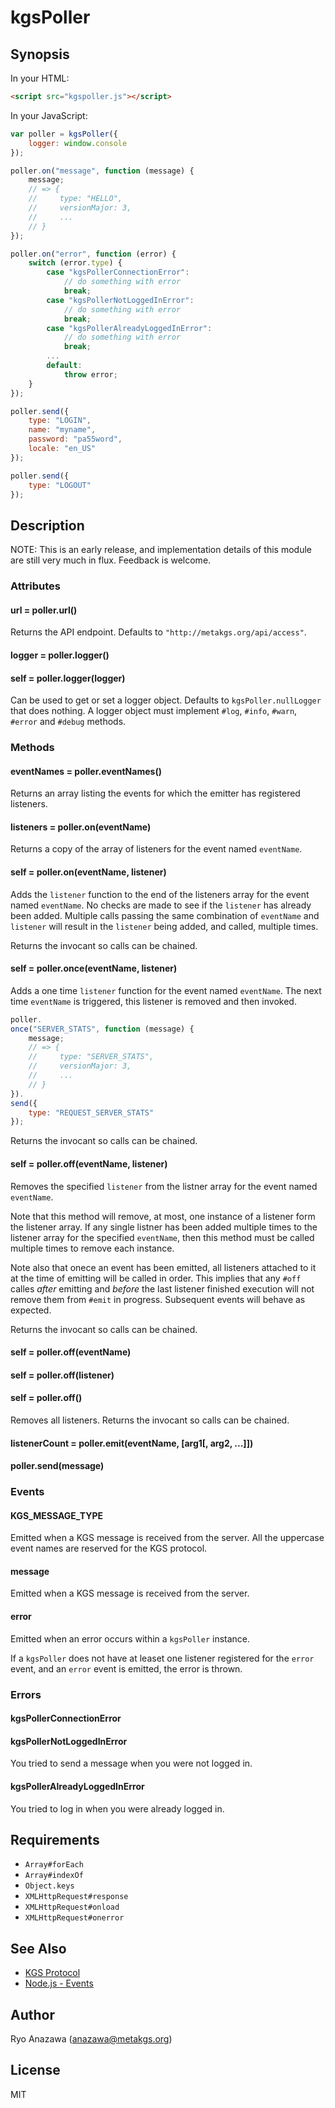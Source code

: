 # kgsPoller

## Synopsis

In your HTML:

```html
<script src="kgspoller.js"></script>
```

In your JavaScript:

```js
var poller = kgsPoller({
    logger: window.console
});

poller.on("message", function (message) {
    message;
    // => {
    //     type: "HELLO",
    //     versionMajor: 3,
    //     ...
    // }
});

poller.on("error", function (error) {
    switch (error.type) {
        case "kgsPollerConnectionError":
            // do something with error
            break;
        case "kgsPollerNotLoggedInError":
            // do something with error
            break;
        case "kgsPollerAlreadyLoggedInError":
            // do something with error
            break;
        ...
        default:
            throw error;
    }
});

poller.send({
    type: "LOGIN",
    name: "myname",
    password: "pa55word",
    locale: "en_US"
});

poller.send({
    type: "LOGOUT"
});
```

## Description

NOTE: This is an early release, and implementation details of this module
are still very much in flux. Feedback is welcome.

### Attributes

#### url = poller.url()

Returns the API endpoint. Defaults to `"http://metakgs.org/api/access"`.

#### logger = poller.logger()

#### self = poller.logger(logger)

Can be used to get or set a logger object. Defaults to `kgsPoller.nullLogger`
that does nothing. A logger object must implement `#log`, `#info`, `#warn`,
`#error` and `#debug` methods.

### Methods

#### eventNames = poller.eventNames()

Returns an array listing the events for which the emitter has registered
listeners.

#### listeners = poller.on(eventName)

Returns a copy of the array of listeners for the event named `eventName`.

#### self = poller.on(eventName, listener)

Adds the `listener` function to the end of the listeners array
for the event named `eventName`. No checks are made to see if the `listener`
has already been added. Multiple calls passing the same combination of
`eventName` and `listener` will result in the `listener` being added,
and called, multiple times.

Returns the invocant so calls can be chained.

#### self = poller.once(eventName, listener)

Adds a one time `listener` function for the event named `eventName`.
The next time `eventName` is triggered, this listener is removed
and then invoked.

```js
poller.
once("SERVER_STATS", function (message) {
    message;
    // => {
    //     type: "SERVER_STATS",
    //     versionMajor: 3,
    //     ...
    // }
}).
send({
    type: "REQUEST_SERVER_STATS"
});
```

Returns the invocant so calls can be chained.

#### self = poller.off(eventName, listener)

Removes the specified `listener` from the listner array
for the event named `eventName`.

Note that this method will remove, at most, one instance of a listener
form the listener array. If any single listner has been added multiple times
to the listener array for the specified `eventName`, then this method
must be called multiple times to remove each instance.

Note also that onece an event has been emitted, all listeners attached to it
at the time of emitting will be called in order. This implies that
any `#off` calles *after* emitting and *before* the last listener finished
execution will not remove them from `#emit` in progress.
Subsequent events will behave as expected.

Returns the invocant so calls can be chained.

#### self = poller.off(eventName)

#### self = poller.off(listener)

#### self = poller.off()

Removes all listeners.
Returns the invocant so calls can be chained.

#### listenerCount = poller.emit(eventName, [arg1[, arg2, ...]])

#### poller.send(message)

### Events

#### KGS_MESSAGE_TYPE

Emitted when a KGS message is received from the server.
All the uppercase event names are reserved for the KGS protocol.

#### message

Emitted when a KGS message is received from the server.

#### error

Emitted when an error occurs within a `kgsPoller` instance.

If a `kgsPoller` does not have at leaset one listener registered for
the `error` event, and an `error` event is emitted, the error is thrown.

### Errors

#### kgsPollerConnectionError

#### kgsPollerNotLoggedInError

You tried to send a message when you were not logged in.

#### kgsPollerAlreadyLoggedInError

You tried to log in when you were already logged in.

## Requirements

- `Array#forEach`
- `Array#indexOf`
- `Object.keys`
- `XMLHttpRequest#response`
- `XMLHttpRequest#onload`
- `XMLHttpRequest#onerror`

## See Also

- [KGS Protocol](http://www.gokgs.com/help/protocol.html)
- [Node.js - Events](https://nodejs.org/api/events.html)

## Author

Ryo Anazawa (anazawa@metakgs.org)

## License

MIT

